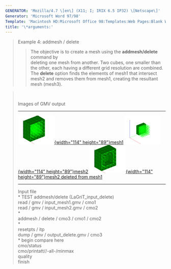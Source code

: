 ```yaml
---
GENERATOR: 'Mozilla/4.7 \[en\] (X11; I; IRIX 6.5 IP32) \[Netscape\]'
Generator: 'Microsoft Word 97/98'
Template: 'Macintosh HD:Microsoft Office 98:Templates:Web Pages:Blank Web Page'
title: '\*arguments:'
---
```


> Example 4: addmesh / delete
>
> > The objective is to create a mesh using the **addmesh/delete**
> > command by\
> > deleting one mesh from another.
> > Two cubes, one smaller than the other, each having a different grid
> > resolution are combined. The **delete** option finds the elements of
> > mesh1 that intersect\
> > mesh2 and removes them from mesh1, creating the resultant mesh
> > (mesh3).

>  
>
> Images of GMV output
>
>   ------------------------------------------------------------------------------------------------------------------------------------------------------------------ ------------------------------------------------------------------------------------------------------------------------------------------------------------------ ----------------------------------------------------------------------------------------------------------------------------------------------------------------------------------------
>   [![](image/addmesh_delete/addmesh_mesh1_tn.gif){width="114" height="89"}](image/addmesh_delete/addmesh_mesh1.gif)[mesh1](image/addmesh_delete/addmesh_mesh1.gif)   [![](image/addmesh_delete/addmesh_mesh2_tn.gif){width="114" height="89"}](image/addmesh_delete/addmesh_mesh2.gif)[mesh2](image/addmesh_delete/addmesh_mesh2.gif)   [![](image/addmesh_delete/addmesh_delete_tn.gif){width="114" height="89"}](image/addmesh_delete/addmesh_delete.gif)[mesh2 deleted from mesh1](image/addmesh_delete/addmesh_delete.gif)
>   ------------------------------------------------------------------------------------------------------------------------------------------------------------------ ------------------------------------------------------------------------------------------------------------------------------------------------------------------ ----------------------------------------------------------------------------------------------------------------------------------------------------------------------------------------
>
> Input file\
> \* TEST addmesh/delete (LaGriT\_input\_delete)\
> read / gmv / input\_mesh1.gmv / cmo1\
> read / gmv / input\_mesh2.gmv / cmo2\
> \*\
> addmesh / delete / cmo3 / cmo1 / cmo2\
> \*\
> resetpts / itp\
> dump / gmv / output\_delete.gmv / cmo3\
> \* begin compare here\
> cmo/status\
> cmo/printatt//-all-/minmax\
> quality\
> finish
